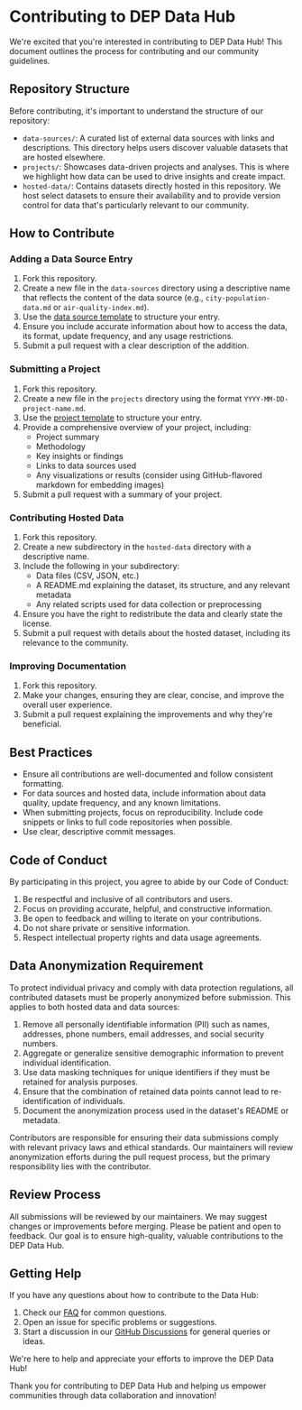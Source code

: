 # Contributing to DEP Data Hub

We're excited that you're interested in contributing to DEP Data Hub! This document outlines the process for contributing and our community guidelines.

## Repository Structure

Before contributing, it's important to understand the structure of our repository:

- `data-sources/`: A curated list of external data sources with links and descriptions. This directory helps users discover valuable datasets that are hosted elsewhere.
- `projects/`: Showcases data-driven projects and analyses. This is where we highlight how data can be used to drive insights and create impact.
- `hosted-data/`: Contains datasets directly hosted in this repository. We host select datasets to ensure their availability and to provide version control for data that's particularly relevant to our community.

## How to Contribute

### Adding a Data Source Entry

1. Fork this repository.
2. Create a new file in the `data-sources` directory using a descriptive name that reflects the content of the data source (e.g., `city-population-data.md` or `air-quality-index.md`).
3. Use the [data source template](docs/data-source-template.md) to structure your entry.
4. Ensure you include accurate information about how to access the data, its format, update frequency, and any usage restrictions.
5. Submit a pull request with a clear description of the addition.

### Submitting a Project

1. Fork this repository.
2. Create a new file in the `projects` directory using the format `YYYY-MM-DD-project-name.md`.
3. Use the [project template](docs/project-template.md) to structure your entry.
4. Provide a comprehensive overview of your project, including:
   - Project summary
   - Methodology
   - Key insights or findings
   - Links to data sources used
   - Any visualizations or results (consider using GitHub-flavored markdown for embedding images)
5. Submit a pull request with a summary of your project.

### Contributing Hosted Data

1. Fork this repository.
2. Create a new subdirectory in the `hosted-data` directory with a descriptive name.
3. Include the following in your subdirectory:
   - Data files (CSV, JSON, etc.)
   - A README.md explaining the dataset, its structure, and any relevant metadata
   - Any related scripts used for data collection or preprocessing
4. Ensure you have the right to redistribute the data and clearly state the license.
5. Submit a pull request with details about the hosted dataset, including its relevance to the community.

### Improving Documentation

1. Fork this repository.
2. Make your changes, ensuring they are clear, concise, and improve the overall user experience.
3. Submit a pull request explaining the improvements and why they're beneficial.

## Best Practices

- Ensure all contributions are well-documented and follow consistent formatting.
- For data sources and hosted data, include information about data quality, update frequency, and any known limitations.
- When submitting projects, focus on reproducibility. Include code snippets or links to full code repositories when possible.
- Use clear, descriptive commit messages.

## Code of Conduct

By participating in this project, you agree to abide by our Code of Conduct:

1. Be respectful and inclusive of all contributors and users.
2. Focus on providing accurate, helpful, and constructive information.
3. Be open to feedback and willing to iterate on your contributions.
4. Do not share private or sensitive information.
5. Respect intellectual property rights and data usage agreements.

## Data Anonymization Requirement

To protect individual privacy and comply with data protection regulations, all contributed datasets must be properly anonymized before submission. This applies to both hosted data and data sources:

1. Remove all personally identifiable information (PII) such as names, addresses, phone numbers, email addresses, and social security numbers.
2. Aggregate or generalize sensitive demographic information to prevent individual identification.
3. Use data masking techniques for unique identifiers if they must be retained for analysis purposes.
4. Ensure that the combination of retained data points cannot lead to re-identification of individuals.
5. Document the anonymization process used in the dataset's README or metadata.

Contributors are responsible for ensuring their data submissions comply with relevant privacy laws and ethical standards. Our maintainers will review anonymization efforts during the pull request process, but the primary responsibility lies with the contributor.

## Review Process

All submissions will be reviewed by our maintainers. We may suggest changes or improvements before merging. Please be patient and open to feedback. Our goal is to ensure high-quality, valuable contributions to the DEP Data Hub.

## Getting Help

If you have any questions about how to contribute to the Data Hub:

1. Check our [FAQ](docs/FAQ.md) for common questions.
2. Open an issue for specific problems or suggestions.
3. Start a discussion in our [GitHub Discussions](link-to-discussions) for general queries or ideas.

We're here to help and appreciate your efforts to improve the DEP Data Hub!

Thank you for contributing to DEP Data Hub and helping us empower communities through data collaboration and innovation!
